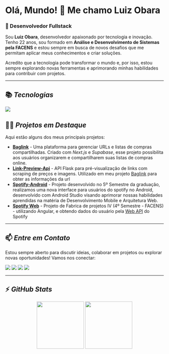 # Olá, Mundo! 👋 Me chamo Luiz Obara

### 🚀 Desenvolvedor Fullstack

Sou **Luiz Obara**, desenvolvedor apaixonado por tecnologia e inovação. Tenho 22 anos, sou formado em **Análise e Desenvolvimento de Sistemas pela FACENS** e estou sempre em busca de novos desafios que me permitam aplicar meus conhecimentos e criar soluções.

Acredito que a tecnologia pode transformar o mundo e, por isso, estou sempre explorando novas ferramentas e aprimorando minhas habilidades para contribuir com projetos.

---

## 📚 *Tecnologias*

<img src="https://skillicons.dev/icons?i=angular,nextjs,react,java,spring,nodejs,typescript,supabase,postgresql,mysql,figma,tailwindcss,docker,postman,discordjs" />

## 👨‍💻 *Projetos em Destaque*

Aqui estão alguns dos meus principais projetos:

- **[Baglink](https://github.com/GustavoObara/baglink)** - Uma plataforma para gerenciar URLs e listas de compras compartilhadas. Criado com *Next.js* e *Supabase*, esse projeto possibilita aos usuários organizarem e compartilharem suas listas de compras online.
- **[Link-Preview-Api](https://github.com/GustavoObara/link-preview-api)** - API Flask para pré-visualização de links com scraping de preços e imagens. Utilizado em meu projeto [Baglink](https://github.com/GustavoObara/baglink/blob/main/components/link-preview-row.tsx) para obter as informações da url
- **[Spotify-Android](https://github.com/GustavoObara/Spotify-Android)** - Projeto desenvolvido no 5º Semestre da graduação, realizamos uma nova interface para usuários do spotify no Android, desenvolvido com Android Studio visando aprimorar nossas habilidades aprendidas na matéria de Desenvolvimento Mobile e Arquitetura Web.
- **[Spotify Web](https://github.com/GustavoObara/spotify)** - Projeto de Fabrica de projetos IV (4º Semestre - FACENS) - utilizando Angular, e obtendo dados do usuário pela [Web API](https://developer.spotify.com/documentation/web-api) do Spotify

---

## 📫 *Entre em Contato*

Estou sempre aberto para discutir ideias, colaborar em projetos ou explorar novas oportunidades! Vamos nos conectar:

<div>
  <a href="https://instagram.com/luizobara" target="_blank"><img src="https://img.shields.io/badge/-Instagram-%23E4405F?style=for-the-badge&logo=instagram&logoColor=white" target="_blank"></a>
  <a href="https://www.linkedin.com/in/luiz-obara-544945218/" target="_blank"><img src="https://img.shields.io/badge/-LinkedIn-%230077B5?style=for-the-badge&logo=linkedin&logoColor=white" target="_blank"></a>
  <a href="mailto:luizobara@gmail.com"><img src="https://img.shields.io/badge/-Gmail-%23333?style=for-the-badge&logo=gmail&logoColor=white" target="_blank"></a>
  <a href="https://twitch.tv/luizobara"><img src="https://img.shields.io/twitch/status/luizobara?style=for-the-badge&logo=twitch&logoColor=white&labelColor=9146FF" target="_blank"></a>
</div>

---

## ⚡ *GitHub Stats*

<div align="center">
    <img height="150em" src="https://github-readme-stats.vercel.app/api?username=LuizObara&show_icons=true&theme=gotham&include_all_commits=true&count_private=true"/>
    <img height="150em" src="https://github-readme-stats.vercel.app/api/top-langs/?username=LuizObara&layout=compact&theme=gotham"/>
</div>
